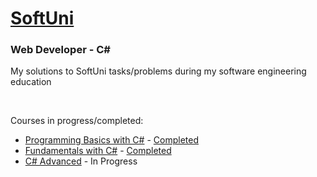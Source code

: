 # [SoftUni](https://softuni.bg/) 

### Web Developer - C#

My solutions to SoftUni tasks/problems during my software engineering education

&nbsp;

Courses in progress/completed:
* [Programming Basics with C#](https://github.com/Krasipeace/SoftUni/blob/main/Programming%20Basics/README.md) - [Completed](https://softuni.bg/Certificates/Details/125096/0b8df380)
* [Fundamentals with C#](https://github.com/Krasipeace/SoftUni/blob/main/Fundamentals/README.md) - [Completed](https://softuni.bg/Certificates/Details/139273/0cd58ad0)
* [C# Advanced](https://github.com/Krasipeace/SoftUni/blob/main/Csharp%20Advanced/README.md) - In Progress
